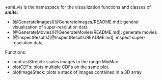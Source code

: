 +smi_vis is the namespace for the visualization functions and classes of
***smite***:
- (@GenerateImages)[@GenerateImages/README.md]:
  general visualization of super-resolution data
- (@GenerateMovies)[@GenerateMovies/README.md]:
  generate movies
- (@InspectResults)[@InspectResults/README.md]:
  inspect super-resolution data

Functions:
- contrastStretch: scales images to the range MinMax
- plotCDFs:        plots multiple CDFs on the same plot.
- plotImageStack:  plots a stack of images contained in a 3D array
